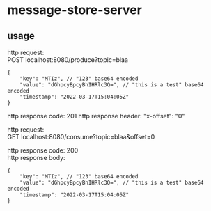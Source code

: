 # message-store-server

## usage

http request:  
POST localhost:8080/produce?topic=blaa
```
{
    "key": "MTIz", // "123" base64 encoded
    "value": "dGhpcyBpcyBhIHRlc3Q=", // "this is a test" base64 encoded
    "timestamp": "2022-03-17T15:04:05Z"
}
```

http response code: 201
http response header: "x-offset": "0" 


http request:  
GET localhost:8080/consume?topic=blaa&offset=0

http response code: 200  
http response body:
```
{
    "key": "MTIz", // "123" base64 encoded
    "value": "dGhpcyBpcyBhIHRlc3Q=", // "this is a test" base64 encoded
    "timestamp": "2022-03-17T15:04:05Z"
}
```
